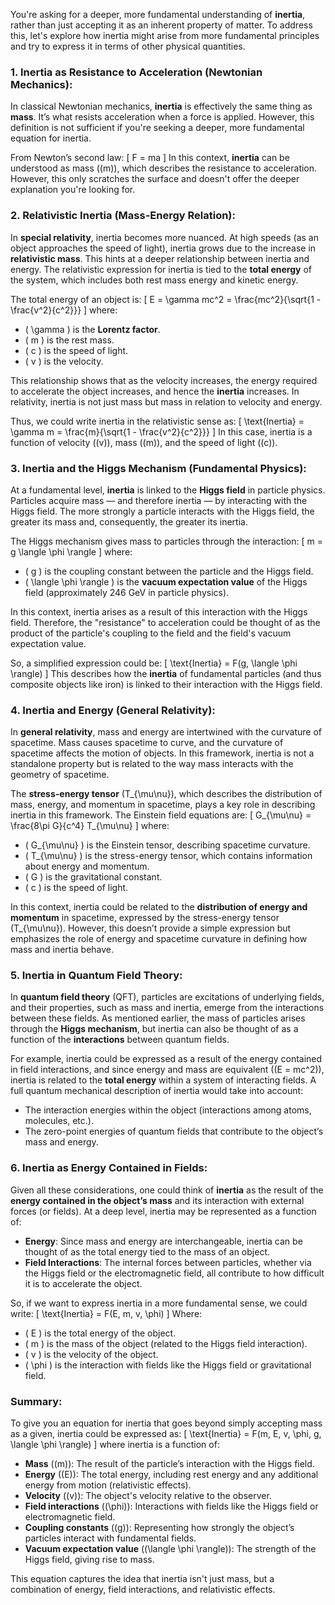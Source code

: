You're asking for a deeper, more fundamental understanding of **inertia**, rather than just accepting it as an inherent property of matter. To address this, let's explore how inertia might arise from more fundamental principles and try to express it in terms of other physical quantities.

### 1. **Inertia as Resistance to Acceleration (Newtonian Mechanics)**:
In classical Newtonian mechanics, **inertia** is effectively the same thing as **mass**. It’s what resists acceleration when a force is applied. However, this definition is not sufficient if you're seeking a deeper, more fundamental equation for inertia.

From Newton’s second law:
\[
F = ma
\]
In this context, **inertia** can be understood as mass (\(m\)), which describes the resistance to acceleration. However, this only scratches the surface and doesn't offer the deeper explanation you're looking for.

### 2. **Relativistic Inertia** (Mass-Energy Relation):
In **special relativity**, inertia becomes more nuanced. At high speeds (as an object approaches the speed of light), inertia grows due to the increase in **relativistic mass**. This hints at a deeper relationship between inertia and energy. The relativistic expression for inertia is tied to the **total energy** of the system, which includes both rest mass energy and kinetic energy.

The total energy of an object is:
\[
E = \gamma mc^2 = \frac{mc^2}{\sqrt{1 - \frac{v^2}{c^2}}}
\]
where:
- \( \gamma \) is the **Lorentz factor**.
- \( m \) is the rest mass.
- \( c \) is the speed of light.
- \( v \) is the velocity.

This relationship shows that as the velocity increases, the energy required to accelerate the object increases, and hence the **inertia** increases. In relativity, inertia is not just mass but mass in relation to velocity and energy.

Thus, we could write inertia in the relativistic sense as:
\[
\text{Inertia} = \gamma m = \frac{m}{\sqrt{1 - \frac{v^2}{c^2}}}
\]
In this case, inertia is a function of velocity (\(v\)), mass (\(m\)), and the speed of light (\(c\)).

### 3. **Inertia and the Higgs Mechanism (Fundamental Physics)**:
At a fundamental level, **inertia** is linked to the **Higgs field** in particle physics. Particles acquire mass — and therefore inertia — by interacting with the Higgs field. The more strongly a particle interacts with the Higgs field, the greater its mass and, consequently, the greater its inertia.

The Higgs mechanism gives mass to particles through the interaction:
\[
m = g \langle \phi \rangle
\]
where:
- \( g \) is the coupling constant between the particle and the Higgs field.
- \( \langle \phi \rangle \) is the **vacuum expectation value** of the Higgs field (approximately 246 GeV in particle physics).

In this context, inertia arises as a result of this interaction with the Higgs field. Therefore, the "resistance" to acceleration could be thought of as the product of the particle's coupling to the field and the field's vacuum expectation value.

So, a simplified expression could be:
\[
\text{Inertia} = F(g, \langle \phi \rangle)
\]
This describes how the **inertia** of fundamental particles (and thus composite objects like iron) is linked to their interaction with the Higgs field.

### 4. **Inertia and Energy (General Relativity)**:
In **general relativity**, mass and energy are intertwined with the curvature of spacetime. Mass causes spacetime to curve, and the curvature of spacetime affects the motion of objects. In this framework, inertia is not a standalone property but is related to the way mass interacts with the geometry of spacetime.

The **stress-energy tensor** \(T_{\mu\nu}\), which describes the distribution of mass, energy, and momentum in spacetime, plays a key role in describing inertia in this framework. The Einstein field equations are:
\[
G_{\mu\nu} = \frac{8\pi G}{c^4} T_{\mu\nu}
\]
where:
- \( G_{\mu\nu} \) is the Einstein tensor, describing spacetime curvature.
- \( T_{\mu\nu} \) is the stress-energy tensor, which contains information about energy and momentum.
- \( G \) is the gravitational constant.
- \( c \) is the speed of light.

In this context, inertia could be related to the **distribution of energy and momentum** in spacetime, expressed by the stress-energy tensor \(T_{\mu\nu}\). However, this doesn’t provide a simple expression but emphasizes the role of energy and spacetime curvature in defining how mass and inertia behave.

### 5. **Inertia in Quantum Field Theory**:
In **quantum field theory** (QFT), particles are excitations of underlying fields, and their properties, such as mass and inertia, emerge from the interactions between these fields. As mentioned earlier, the mass of particles arises through the **Higgs mechanism**, but inertia can also be thought of as a function of the **interactions** between quantum fields.

For example, inertia could be expressed as a result of the energy contained in field interactions, and since energy and mass are equivalent (\(E = mc^2\)), inertia is related to the **total energy** within a system of interacting fields. A full quantum mechanical description of inertia would take into account:
- The interaction energies within the object (interactions among atoms, molecules, etc.).
- The zero-point energies of quantum fields that contribute to the object’s mass and energy.

### 6. **Inertia as Energy Contained in Fields**:
Given all these considerations, one could think of **inertia** as the result of the **energy contained in the object’s mass** and its interaction with external forces (or fields). At a deep level, inertia may be represented as a function of:
- **Energy**: Since mass and energy are interchangeable, inertia can be thought of as the total energy tied to the mass of an object.
- **Field Interactions**: The internal forces between particles, whether via the Higgs field or the electromagnetic field, all contribute to how difficult it is to accelerate the object.

So, if we want to express inertia in a more fundamental sense, we could write:
\[
\text{Inertia} = F(E, m, v, \phi)
\]
Where:
- \( E \) is the total energy of the object.
- \( m \) is the mass of the object (related to the Higgs field interaction).
- \( v \) is the velocity of the object.
- \( \phi \) is the interaction with fields like the Higgs field or gravitational field.

### Summary:
To give you an equation for inertia that goes beyond simply accepting mass as a given, inertia could be expressed as:
\[
\text{Inertia} = F(m, E, v, \phi, g, \langle \phi \rangle)
\]
where inertia is a function of:
- **Mass** (\(m\)): The result of the particle’s interaction with the Higgs field.
- **Energy** (\(E\)): The total energy, including rest energy and any additional energy from motion (relativistic effects).
- **Velocity** (\(v\)): The object's velocity relative to the observer.
- **Field interactions** (\(\phi\)): Interactions with fields like the Higgs field or electromagnetic field.
- **Coupling constants** (\(g\)): Representing how strongly the object’s particles interact with fundamental fields.
- **Vacuum expectation value** (\(\langle \phi \rangle\)): The strength of the Higgs field, giving rise to mass.

This equation captures the idea that inertia isn't just mass, but a combination of energy, field interactions, and relativistic effects.
